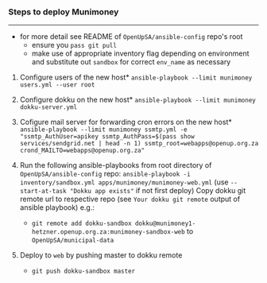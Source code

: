 ### Steps to deploy Munimoney
_____________________________

* for more detail see README of `OpenUpSA/ansible-config` repo's root
  - ensure you `pass git pull`
  - make use of appropriate inventory flag depending on environment and substitute out `sandbox` for correct `env_name` as necessary

1. Configure users of the new host*
   `ansible-playbook --limit munimoney users.yml --user root`
2. Configure dokku on the new host*
   `ansible-playbook --limit munimoney dokku-server.yml`
3. Cofigure mail server for forwarding cron errors on the new host*
   `ansible-playbook --limit munimoney ssmtp.yml -e "ssmtp_AuthUser=apikey ssmtp_AuthPass=$(pass show services/sendgrid.net | head -n 1) ssmtp_root=webapps@openup.org.za crond_MAILTO=webapps@openup.org.za"`
4. Run the following ansible-playbooks from root directory of `OpenUpSA/ansible-config` repo:
   `ansible-playbook -i inventory/sandbox.yml apps/munimoney/munimoney-web.yml` (use `--start-at-task "Dokku app exists"` if not first deploy)
   Copy dokku git remote url to respective repo (see `Your dokku git remote` output of ansible playbook)
   e.g.:
     - `git remote add dokku-sandbox dokku@munimoney1-hetzner.openup.org.za:munimoney-sandbox-web` to `OpenUpSA/municipal-data`

5. Deploy to `web` by pushing master to dokku remote
   - `git push dokku-sandbox master`
